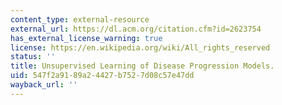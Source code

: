 ```yaml
---
content_type: external-resource
external_url: https://dl.acm.org/citation.cfm?id=2623754
has_external_license_warning: true
license: https://en.wikipedia.org/wiki/All_rights_reserved
status: ''
title: Unsupervised Learning of Disease Progression Models.
uid: 547f2a91-89a2-4427-b752-7d08c57e47dd
wayback_url: ''
---
```

